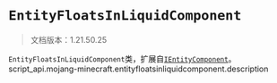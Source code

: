 # `EntityFloatsInLiquidComponent`

> 文档版本：1.21.50.25

`EntityFloatsInLiquidComponent`类，扩展自[`IEntityComponent`](./ientitycomponent.md)。script_api.mojang-minecraft.entityfloatsinliquidcomponent.description
